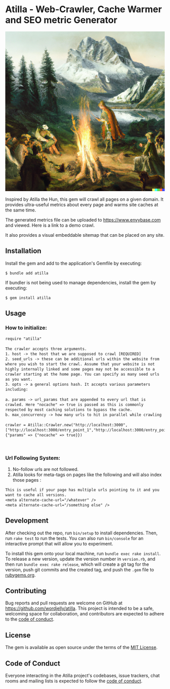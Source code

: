 # Atilla - Web-Crawler, Cache Warmer and SEO metric Generator

![Atilla The Hun](atilla_image.png)

Inspired by Atilla the Hun, this gem will crawl all pages on a given domain. It provides ultra-useful metrics about every page and warms site caches at the same time.

The generated metrics file can be uploaded to https://www.envybase.com and viewed. Here is a link to a demo crawl.

It also provides a visual embeddable sitemap that can be placed on any site.

## Installation

Install the gem and add to the application's Gemfile by executing:

    $ bundle add atilla

If bundler is not being used to manage dependencies, install the gem by executing:

    $ gem install atilla

## Usage

### How to initialize:

```
require "atilla"

The crawler accepts three arguments.
1. host -> the host that we are supposed to crawl [REQUIRED]
2. seed_urls -> these can be additional urls within the website from where you wish to start the crawl. Assume that your website is not highly internally linked and some pages may not be accessible to a crawler starting at the home page. You can specify as many seed urls as you want. 
3. opts -> a general options hash. It accepts various parameters including:

a. params -> url_params that are appended to every url that is crawled. Here "nocache" => true is passed as this is commonly respected by most caching solutions to bypass the cache.
b. max_concurrency -> how many urls to hit in parallel while crawling

crawler = Atilla::Crawler.new("http://localhost:3000",["http://localhost:3000/entry_point_1","http://localhost:3000/entry_point_2"],{"params" => {"nocache" => true}})



```

### Url Following System:

1. No-follow urls are not followed.
2. Atilla looks for meta-tags on pages like the following and will also index those pages : 

```
This is useful if your page has multiple urls pointing to it and you want to cache all versions.
<meta alternate-cache-url="/whatever" />
<meta alternate-cache-url="/something else" />
```


## Development

After checking out the repo, run `bin/setup` to install dependencies. Then, run `rake test` to run the tests. You can also run `bin/console` for an interactive prompt that will allow you to experiment.

To install this gem onto your local machine, run `bundle exec rake install`. To release a new version, update the version number in `version.rb`, and then run `bundle exec rake release`, which will create a git tag for the version, push git commits and the created tag, and push the `.gem` file to [rubygems.org](https://rubygems.org).

## Contributing

Bug reports and pull requests are welcome on GitHub at https://github.com/wordjelly/atilla. This project is intended to be a safe, welcoming space for collaboration, and contributors are expected to adhere to the [code of conduct](https://github.com/wordjelly/atilla/blob/master/CODE_OF_CONDUCT.md).

## License

The gem is available as open source under the terms of the [MIT License](https://opensource.org/licenses/MIT).

## Code of Conduct

Everyone interacting in the Atilla project's codebases, issue trackers, chat rooms and mailing lists is expected to follow the [code of conduct](https://github.com/wordjelly/atilla/blob/master/CODE_OF_CONDUCT.md).
